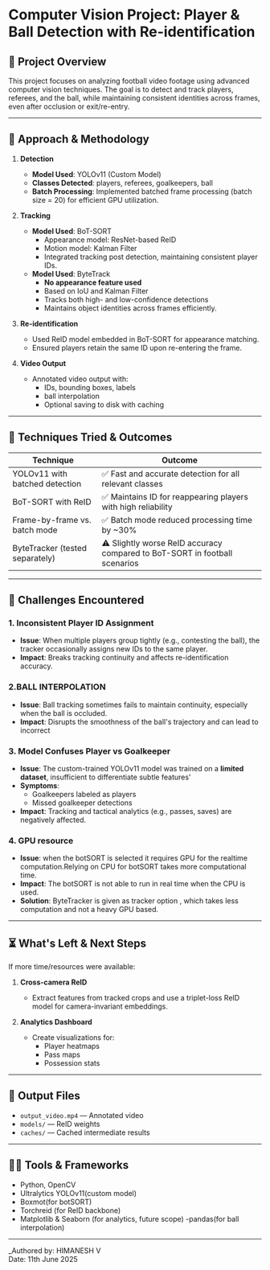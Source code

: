 # Computer Vision Project: Player & Ball Detection with Re-identification

## 📌 Project Overview

This project focuses on analyzing football video footage using advanced computer vision techniques. The goal is to detect and track players, referees, and the ball, while maintaining consistent identities across frames, even after occlusion or exit/re-entry.

---

## 🔧 Approach & Methodology

1. **Detection**
   - **Model Used**: YOLOv11 (Custom Model)
   - **Classes Detected**: players, referees, goalkeepers, ball
   - **Batch Processing**: Implemented batched frame processing (batch size = 20) for efficient GPU utilization.

2. **Tracking**
   - **Model Used**: BoT-SORT
     - Appearance model: ResNet-based ReID
     - Motion model: Kalman Filter
      - Integrated tracking post detection, maintaining consistent player IDs.
   - **Model Used**: ByteTrack
      - **No appearance feature used**
      - Based on IoU and Kalman Filter
      - Tracks both high- and low-confidence detections
      - Maintains object identities across frames efficiently.

3. **Re-identification**
   - Used ReID model embedded in BoT-SORT for appearance matching.
   - Ensured players retain the same ID upon re-entering the frame.

4. **Video Output**
   - Annotated video output with:
     - IDs, bounding boxes, labels
     - ball interpolation
     - Optional saving to disk with caching

---

## 🧪 Techniques Tried & Outcomes

| Technique | Outcome |
|----------|---------|
| YOLOv11 with batched detection | ✅ Fast and accurate detection for all relevant classes |
| BoT-SORT with ReID | ✅ Maintains ID for reappearing players with high reliability |
| Frame-by-frame vs. batch mode | ✅ Batch mode reduced processing time by ~30% |
| ByteTracker (tested separately) | ⚠️ Slightly worse ReID accuracy compared to BoT-SORT in football scenarios |

---

## 🧱 Challenges Encountered



### 1. **Inconsistent Player ID Assignment**
- **Issue**: When multiple players group tightly (e.g., contesting the ball), the tracker occasionally assigns new IDs to the same player.
- **Impact**: Breaks tracking continuity and affects re-identification accuracy.
### 2.**BALL INTERPOLATION**
- **Issue**: Ball tracking sometimes fails to maintain continuity, especially when the ball is occluded.
- **Impact**: Disrupts the smoothness of the ball's trajectory and can lead to incorrect

### 3. **Model Confuses Player vs Goalkeeper**
- **Issue**: The custom-trained YOLOv11 model was trained on a **limited dataset**, insufficient to differentiate subtle features'
- **Symptoms**:
  - Goalkeepers labeled as players
  - Missed goalkeeper detections
- **Impact**: Tracking and tactical analytics (e.g., passes, saves) are negatively affected.

### 4. **GPU resource**
- **Issue**: when the botSORT is selected it requires GPU for the realtime computation.Relying on CPU for botSORT takes more computational time.
- **Impact**: The botSORT is not able to run in real time when the CPU is used.
- **Solution**: ByteTracker is given as tracker option , which takes less computation and not a heavy GPU based.

---

## ⏳ What's Left & Next Steps

If more time/resources were available:

1. **Cross-camera ReID**  
   - Extract features from tracked crops and use a triplet-loss ReID model for camera-invariant embeddings.

2. **Analytics Dashboard**  
   - Create visualizations for:
     - Player heatmaps
     - Pass maps
     - Possession stats

---

## 📁 Output Files

- `output_video.mp4` — Annotated video
- `models/` — ReID weights
- `caches/` — Cached intermediate results

---

## 👨‍💻 Tools & Frameworks

- Python, OpenCV
- Ultralytics YOLOv11(custom model)
- Boxmot(for botSORT)
- Torchreid (for ReID backbone)
- Matplotlib & Seaborn (for analytics, future scope)
-pandas(for ball interpolation)

---

_Authored by: HIMANESH V  
Date: 11th June 2025

